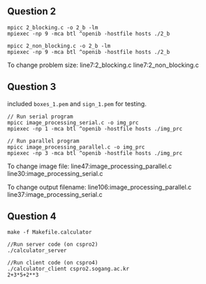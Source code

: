 ## Question 2
```
mpicc 2_blocking.c -o 2_b -lm
mpiexec -np 9 -mca btl ^openib -hostfile hosts ./2_b

mpicc 2_non_blocking.c -o 2_b -lm
mpiexec -np 9 -mca btl ^openib -hostfile hosts ./2_b
```

To change problem size:
line7:2_blocking.c
line7:2_non_blocking.c

## Question 3
included `boxes_1.pem` and `sign_1.pem` for testing.
```
// Run serial program
mpicc image_processing_serial.c -o img_prc
mpiexec -np 1 -mca btl ^openib -hostfile hosts ./img_prc

// Run parallel program
mpicc image_processing_parallel.c -o img_prc
mpiexec -np 3 -mca btl ^openib -hostfile hosts ./img_prc
```
To change image file: 
line47:image_processing_parallel.c
line30:image_processing_serial.c

To change output filename:
line106:image_processing_parallel.c
line37:image_processing_serial.c

## Question 4
```
make -f Makefile.calculator

//Run server code (on cspro2)
./calculator_server

//Run client code (on cspro4)
./calculator_client cspro2.sogang.ac.kr
2+3*5+2**3
```
